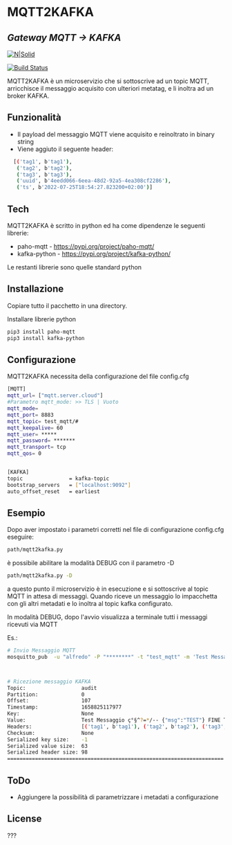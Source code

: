 # MQTT2KAFKA
## _Gateway MQTT -> KAFKA_

[![N|Solid](https://www.python.org/static/img/python-logo.png)](https://www.python.org/)

[![Build Status](https://travis-ci.org/joemccann/dillinger.svg?branch=master)](https://travis-ci.org/joemccann/dillinger)

MQTT2KAFKA è un microservizio che si sottoscrive ad un topic MQTT, arricchisce il messaggio acquisito con ulteriori metatag, e li inoltra ad un broker KAFKA.


## Funzionalità

- Il payload del messaggio MQTT viene acquisito e reinoltrato in binary string
- Viene aggiuto il seguente header:
```sh
  [('tag1', b'tag1'), 
   ('tag2', b'tag2'), 
   ('tag3', b'tag3'), 
   ('uuid', b'4eedd066-6eea-48d2-92a5-4ea308cf2286'), 
   ('ts', b'2022-07-25T18:54:27.823200+02:00')]
```



## Tech

MQTT2KAFKA è scritto in python ed ha come dipendenze le seguenti librerie:

- paho-mqtt - https://pypi.org/project/paho-mqtt/
- kafka-python - https://pypi.org/project/kafka-python/

Le restanti librerie sono quelle standard python
## Installazione

Copiare tutto il pacchetto in una directory.

Installare librerie python

```sh
pip3 install paho-mqtt
pip3 install kafka-python
```

## Configurazione

MQTT2KAFKA necessita della configurazione del file config.cfg
```sh
[MQTT]
mqtt_url= ["mqtt.server.cloud"]
#Parametro mqtt_mode: >> TLS | Vuoto
mqtt_mode=
mqtt_port= 8883
mqtt_topic= test_mqtt/#
mqtt_keepalive= 60
mqtt_user= *****
mqtt_password= *******
mqtt_transport= tcp
mqtt_qos= 0


[KAFKA]
topic               = kafka-topic
bootstrap_servers   = ["localhost:9092"]
auto_offset_reset   = earliest
```

## Esempio

Dopo aver impostato i parametri corretti nel file di configurazione config.cfg eseguire:
```sh
path/mqtt2kafka.py
```
è possibile abilitare la modalità DEBUG con il parametro -D
```sh
path/mqtt2kafka.py -D
```

a questo punto il microservizio è in esecuzione e si sottoscrive al topic MQTT in attesa di messaggi.
Quando riceve un messaggio lo impacchetta con gli altri metadati e lo inoltra al topic kafka configurato.

In modalità DEBUG, dopo l'avvio visualizza a terminale tutti i messaggi ricevuti via MQTT



Es.:
```sh
# Invio Messaggio MQTT
mosquitto_pub  -u "alfredo" -P "********" -t "test_mqtt" -m 'Test Messaggio ç°§^?=*/-- {"msg":"TEST"} FINE TEST MESSAGGIO'



# Ricezione messaggio KAFKA
Topic:                  audit
Partition:              0
Offset:                 107
Timestamp:              1658825117977
Key:                    None
Value:                  Test Messaggio ç°§^?=*/-- {"msg":"TEST"} FINE TEST MESSAGGIO
Headers:                [('tag1', b'tag1'), ('tag2', b'tag2'), ('tag3', b'tag3'), ('uuid', b'40136212-b1c6-4638-86aa-1a1800060183'), ('ts', b'2022-07-26T10:45:17.870988+02:00')]
Checksum:               None
Serialized key size:    -1
Serialized value size:  63
Serialized header size: 98
======================================================================

```




## ToDo

- Aggiungere la possibilità di parametrizzare i metadati a configurazione



## License

???
